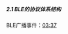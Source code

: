 ##### ***2.1 BLE的协议体系结构***
BLE广播事件：[03:37](https://www.bilibili.com/video/BV1oz42197bm/?t=217.666215#t=03:37.67) 